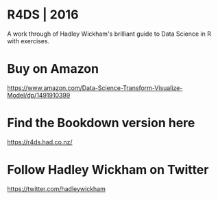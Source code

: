 #  R4DS | 2016
A work through of Hadley Wickham's brilliant guide to Data Science in R with exercises.

# Buy on Amazon
https://www.amazon.com/Data-Science-Transform-Visualize-Model/dp/1491910399

# Find the Bookdown version here
https://r4ds.had.co.nz/

# Follow Hadley Wickham on Twitter
https://twitter.com/hadleywickham
